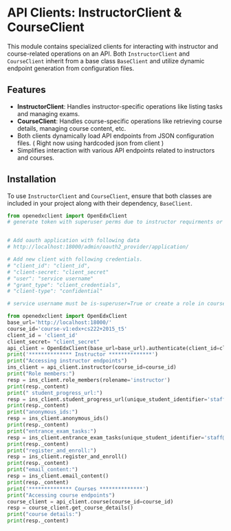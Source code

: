 # API Clients: InstructorClient & CourseClient

This module contains specialized clients for interacting with instructor and course-related operations on an API. Both `InstructorClient` and `CourseClient` inherit from a base class `BaseClient` and utilize dynamic endpoint generation from configuration files.

## Features

- **InstructorClient**: Handles instructor-specific operations like listing tasks and managing exams.
- **CourseClient**: Handles course-specific operations like retrieving course details, managing course content, etc.
- Both clients dynamically load API endpoints from JSON configuration files. ( Right now using hardcoded json from client )
- Simplifies interaction with various API endpoints related to instructors and courses.

## Installation

To use `InstructorClient` and `CourseClient`, ensure that both classes are included in your project along with their dependency, `BaseClient`.

```python
from openedxclient import OpenEdxClient
# generate token with superuser perms due to instructor requirments or give proper role in courseroles tables.


# Add oauth application with following data
# http://localhost:18000/admin/oauth2_provider/application/

# Add new client with following credentials.
# "client_id": "client_id",
# "client-secret: "client_secret"
# "user": "service username"
# "grant_type": "client_credentials",
# "client-type": "confidential"

# service username must be is-superuser=True or create a role in course access roles.

from openedxclient import OpenEdxClient
base_url='http://localhost:18000/'
course_id='course-v1:edx+cs222+2015_t5'
client_id = 'client_id'
client_secret= "client_secret"
api_client = OpenEdxClient(base_url=base_url).authenticate(client_id=client_id, client_secret=client_secret)
print('************** Instructor **************')
print("Accessing instructor endpoints")
ins_client = api_client.instructor(course_id=course_id)
print("Role members:")
resp = ins_client.role_members(rolename='instructor')
print(resp._content)
print(" student_progress_url:")
resp = ins_client.student_progress_url(unique_student_identifier='staff@example.com')
print(resp._content)
print("anonymous_ids:")
resp = ins_client.anonymous_ids()
print(resp._content)
print("entrance_exam_tasks:")
resp = ins_client.entrance_exam_tasks(unique_student_identifier='staff@example.com')
print(resp._content)
print("register_and_enroll:")
resp = ins_client.register_and_enroll()
print(resp._content)
print("email_content:")
resp = ins_client.email_content()
print(resp._content)
print('************** Courses **************')
print("Accessing course endpoints")
course_client = api_client.course(course_id=course_id)
resp = course_client.get_course_details()
print("course details:")
print(resp._content)

